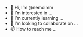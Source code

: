 - 👋 Hi, I’m @nemoimm
- 👀 I’m interested in ...
- 🌱 I’m currently learning ...
- 💞️ I’m looking to collaborate on ...
- 📫 How to reach me ...

<!---
nemoimm/nemoimm is a ✨ special ✨ repository because its `README.md` (this file) appears on your GitHub profile.
You can click the Preview link to take a look at your changes.
--->
